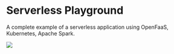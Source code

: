 # Serverless Playground
A complete example of a serverless application using OpenFaaS, Kubernetes, Apache Spark.

<img src="https://image.ibb.co/kXAMVL/serverless.png"/>
